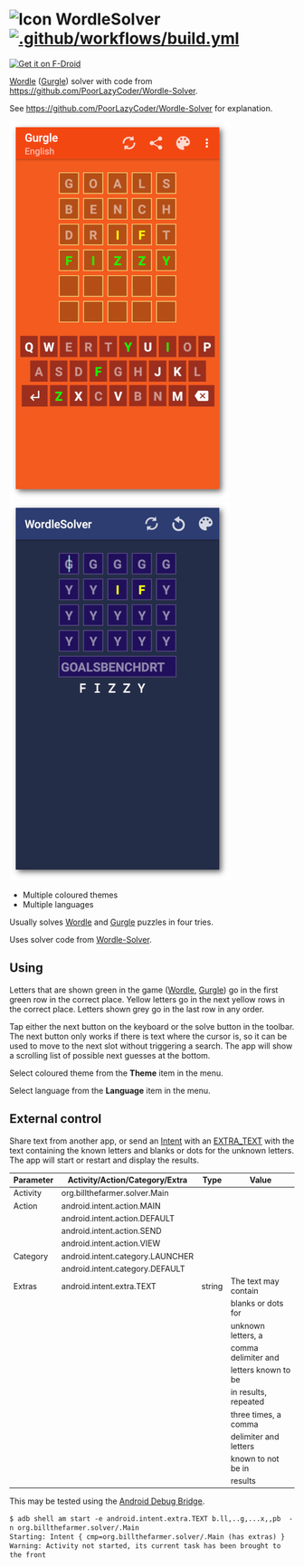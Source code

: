 # ![Icon](src/main/res/drawable-xhdpi/ic_launcher.png) WordleSolver [![.github/workflows/build.yml](https://github.com/billthefarmer/wordlesolver/actions/workflows/build.yml/badge.svg)](https://github.com/billthefarmer/wordlesolver/actions/workflows/build.yml)
[<img src="https://fdroid.gitlab.io/artwork/badge/get-it-on.svg" alt="Get it on F-Droid" height="80">](https://f-droid.org/packages/org.billthefarmer.solver/)

[Wordle](https://www.powerlanguage.co.uk/wordle/)
([Gurgle](https://github.com/billthefarmer/gurgle)) solver with code
from https://github.com/PoorLazyCoder/Wordle-Solver.

See https://github.com/PoorLazyCoder/Wordle-Solver for explanation.

![Gurgle](https://github.com/billthefarmer/billthefarmer.github.io/raw/master/images/Gurgle-solver.png) ![Solver](https://github.com/billthefarmer/billthefarmer.github.io/raw/master/images/WordleSolver.png)

 * Multiple coloured themes
 * Multiple languages

Usually solves [Wordle](href="https://www.powerlanguage.co.uk/wordle)
and [Gurgle](https://github.com/billthefarmer/gurgle) puzzles in four
tries.

Uses solver code from
[Wordle-Solver](https://github.com/PoorLazyCoder/Wordle-Solver).

## Using
Letters that are shown green in the game
([Wordle](https://www.powerlanguage.co.uk/wordle),
[Gurgle](https://github.com/billthefarmer/gurgle)) go in the first
green row in the correct place. Yellow letters go in the next yellow
rows in the correct place. Letters shown grey go in the last row in
any order.

Tap either the next button on the keyboard or the solve button in the
toolbar. The next button only works if there is text where the cursor
is, so it can be used to move to the next slot without triggering a
search. The app will show a scrolling list of possible next guesses at
the bottom.

Select coloured theme from the **Theme** item in the menu.

Select language from the **Language** item in the menu.

## External control
Share text from another app, or send an
[Intent](https://developer.android.com/reference/android/content/Intent)
with an
[EXTRA_TEXT](https://developer.android.com/reference/android/content/Intent#EXTRA_TEXT)
with the text containing the known letters and blanks or dots for the
unknown letters. The app will start or restart and display the
results.

| Parameter | Activity/Action/Category/Extra | Type | Value |
| --------- | ------------------------------ | ---- | ----- |
| Activity | org.billthefarmer.solver.Main |
| Action | android.intent.action.MAIN |
| | android.intent.action.DEFAULT |
| | android.intent.action.SEND |
| | android.intent.action.VIEW |
| Category | android.intent.category.LAUNCHER |
| | android.intent.category.DEFAULT |
| Extras | android.intent.extra.TEXT | string | The text may contain |
| | | | blanks or dots for |
| | | | unknown letters, a |
| | | | comma delimiter and |
| | | | letters known to be |
| | | | in results, repeated |
| | | | three times, a comma |
| | | | delimiter and letters |
| | | | known to not be in |
| | | | results |

This may be tested using the [Android Debug
Bridge](https://developer.android.com/studio/command-line/adb#am).
```shell
$ adb shell am start -e android.intent.extra.TEXT b.ll,..g,...x,,pb  -n org.billthefarmer.solver/.Main
Starting: Intent { cmp=org.billthefarmer.solver/.Main (has extras) }
Warning: Activity not started, its current task has been brought to the front
```
